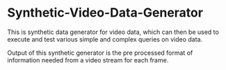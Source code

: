 # Synthetic-Video-Data-Generator

This is synthetic data generator for video data, which can then be used to execute and test various simple and complex queries on video data.

Output of this synthetic generator is the pre processed format of information needed from a video stream for each frame.
